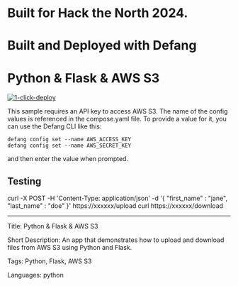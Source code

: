 # Built for Hack the North 2024.

# Built and Deployed with Defang

# Python & Flask & AWS S3

[![1-click-deploy](https://defang.io/deploy-with-defang.png)](https://portal.defang.dev/redirect?url=https%3A%2F%2Fgithub.com%2Fnew%3Ftemplate_name%3Dsample-python-s3-template%26template_owner%3DDefangSamples)

This sample requires an API key to access AWS S3. The name of the config values is referenced in the compose.yaml file.
To provide a value for it, you can use the Defang CLI like this:

```
defang config set --name AWS_ACCESS_KEY
defang config set --name AWS_SECRET_KEY
```

and then enter the value when prompted.

## Testing

curl -X POST -H 'Content-Type: application/json' -d '{ "first_name" : "jane", "last_name" : "doe" }' https://xxxxxx/upload
curl https://xxxxxx/download

---

Title: Python & Flask & AWS S3

Short Description: An app that demonstrates how to upload and download files from AWS S3 using Python and Flask.

Tags: Python, Flask, AWS S3

Languages: python
